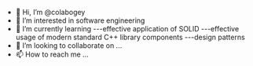 - 👋 Hi, I’m @colabogey
- 👀 I’m interested in software engineering
- 🌱 I’m currently learning
---effective application of SOLID 
---effective usage of modern standard C++ library components
---design patterns
- 💞️ I’m looking to collaborate on ...
- 📫 How to reach me ...

<!---
colabogey/colabogey is a ✨ special ✨ repository because its `README.md` (this file) appears on your GitHub profile.
You can click the Preview link to take a look at your changes.
--->
